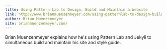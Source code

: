 ```yaml
---
title: Using Pattern Lab to Design, Build and Maintain a Website
link: http://www.brianmuenzenmeyer.com/using-patternlab-to-design-build-and-maintain-a-website
author: Brian Muenzenmeyer
site: brianmuenzenmeyer.com/
---
```


Brian Muenzenmeyer explains how he's using Pattern Lab and Jekyll to simultaneous build and maintain his site and style guide.

